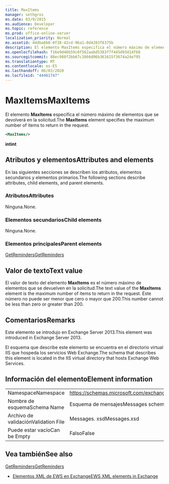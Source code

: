 ```yaml
---
title: MaxItems
manager: sethgros
ms.date: 03/9/2015
ms.audience: Developer
ms.topic: reference
ms.prod: office-online-server
localization_priority: Normal
ms.assetid: 4ddba6b8-0f38-42cd-96a1-0d4283f6375b
description: El elemento MaxItems especifica el número máximo de elementos que se devolverá en la solicitud.
ms.openlocfilehash: f16e9d46b59c0f562aabd5383f7f445d93414f68
ms.sourcegitcommit: 88ec988f2bb67c1866d06b361615f3674a24e795
ms.translationtype: MT
ms.contentlocale: es-ES
ms.lasthandoff: 06/03/2020
ms.locfileid: "44461747"
---
```

# <a name="maxitems"></a><span data-ttu-id="c105b-103">MaxItems</span><span class="sxs-lookup"><span data-stu-id="c105b-103">MaxItems</span></span>

<span data-ttu-id="c105b-104">El elemento **MaxItems** especifica el número máximo de elementos que se devolverá en la solicitud.</span><span class="sxs-lookup"><span data-stu-id="c105b-104">The **MaxItems** element specifies the maximum number of items to return in the request.</span></span> 
  
```XML
<MaxItems/>
```

 <span data-ttu-id="c105b-105">**int**</span><span class="sxs-lookup"><span data-stu-id="c105b-105">**int**</span></span>
## <a name="attributes-and-elements"></a><span data-ttu-id="c105b-106">Atributos y elementos</span><span class="sxs-lookup"><span data-stu-id="c105b-106">Attributes and elements</span></span>

<span data-ttu-id="c105b-107">En las siguientes secciones se describen los atributos, elementos secundarios y elementos primarios.</span><span class="sxs-lookup"><span data-stu-id="c105b-107">The following sections describe attributes, child elements, and parent elements.</span></span>
  
### <a name="attributes"></a><span data-ttu-id="c105b-108">Atributos</span><span class="sxs-lookup"><span data-stu-id="c105b-108">Attributes</span></span>

<span data-ttu-id="c105b-109">Ninguna.</span><span class="sxs-lookup"><span data-stu-id="c105b-109">None.</span></span>
  
### <a name="child-elements"></a><span data-ttu-id="c105b-110">Elementos secundarios</span><span class="sxs-lookup"><span data-stu-id="c105b-110">Child elements</span></span>

<span data-ttu-id="c105b-111">Ninguna.</span><span class="sxs-lookup"><span data-stu-id="c105b-111">None.</span></span>
  
### <a name="parent-elements"></a><span data-ttu-id="c105b-112">Elementos principales</span><span class="sxs-lookup"><span data-stu-id="c105b-112">Parent elements</span></span>

[<span data-ttu-id="c105b-113">GetReminders</span><span class="sxs-lookup"><span data-stu-id="c105b-113">GetReminders</span></span>](getreminders.md)
  
## <a name="text-value"></a><span data-ttu-id="c105b-114">Valor de texto</span><span class="sxs-lookup"><span data-stu-id="c105b-114">Text value</span></span>

<span data-ttu-id="c105b-115">El valor de texto del elemento **MaxItems** es el número máximo de elementos que se devuelven en la solicitud.</span><span class="sxs-lookup"><span data-stu-id="c105b-115">The text value of the **MaxItems** element is the maximum number of items to return in the request.</span></span> <span data-ttu-id="c105b-116">Este número no puede ser menor que cero o mayor que 200.</span><span class="sxs-lookup"><span data-stu-id="c105b-116">This number cannot be less than zero or greater than 200.</span></span> 
  
## <a name="remarks"></a><span data-ttu-id="c105b-117">Comentarios</span><span class="sxs-lookup"><span data-stu-id="c105b-117">Remarks</span></span>

<span data-ttu-id="c105b-118">Este elemento se introdujo en Exchange Server 2013.</span><span class="sxs-lookup"><span data-stu-id="c105b-118">This element was introduced in Exchange Server 2013.</span></span>
  
<span data-ttu-id="c105b-119">El esquema que describe este elemento se encuentra en el directorio virtual IIS que hospeda los servicios Web Exchange.</span><span class="sxs-lookup"><span data-stu-id="c105b-119">The schema that describes this element is located in the IIS virtual directory that hosts Exchange Web Services.</span></span>
  
## <a name="element-information"></a><span data-ttu-id="c105b-120">Información del elemento</span><span class="sxs-lookup"><span data-stu-id="c105b-120">Element information</span></span>

|||
|:-----|:-----|
|<span data-ttu-id="c105b-121">Namespace</span><span class="sxs-lookup"><span data-stu-id="c105b-121">Namespace</span></span>  <br/> |https://schemas.microsoft.com/exchange/services/2006/messages  <br/> |
|<span data-ttu-id="c105b-122">Nombre de esquema</span><span class="sxs-lookup"><span data-stu-id="c105b-122">Schema Name</span></span>  <br/> |<span data-ttu-id="c105b-123">Esquema de mensajes</span><span class="sxs-lookup"><span data-stu-id="c105b-123">Messages schema</span></span>  <br/> |
|<span data-ttu-id="c105b-124">Archivo de validación</span><span class="sxs-lookup"><span data-stu-id="c105b-124">Validation File</span></span>  <br/> |<span data-ttu-id="c105b-125">Messages. xsd</span><span class="sxs-lookup"><span data-stu-id="c105b-125">Messages.xsd</span></span>  <br/> |
|<span data-ttu-id="c105b-126">Puede estar vacío</span><span class="sxs-lookup"><span data-stu-id="c105b-126">Can be Empty</span></span>  <br/> |<span data-ttu-id="c105b-127">Falso</span><span class="sxs-lookup"><span data-stu-id="c105b-127">False</span></span>  <br/> |
   
## <a name="see-also"></a><span data-ttu-id="c105b-128">Vea también</span><span class="sxs-lookup"><span data-stu-id="c105b-128">See also</span></span>



[<span data-ttu-id="c105b-129">GetReminders</span><span class="sxs-lookup"><span data-stu-id="c105b-129">GetReminders</span></span>](getreminders.md)


- [<span data-ttu-id="c105b-130">Elementos XML de EWS en Exchange</span><span class="sxs-lookup"><span data-stu-id="c105b-130">EWS XML elements in Exchange</span></span>](ews-xml-elements-in-exchange.md)


